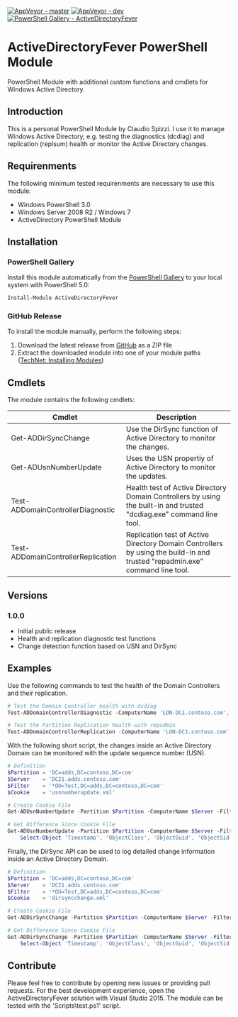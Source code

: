 [![AppVeyor - master](https://ci.appveyor.com/api/projects/status/518dlu3j7r78yejs/branch/master?svg=true)](https://ci.appveyor.com/project/claudiospizzi/ActiveDirectoryFever/branch/master)
[![AppVeyor - dev](https://ci.appveyor.com/api/projects/status/518dlu3j7r78yejs/branch/dev?svg=true)](https://ci.appveyor.com/project/claudiospizzi/ActiveDirectoryFever/branch/dev)
[![PowerShell Gallery - ActiveDirectoryFever](https://img.shields.io/badge/PowerShell%20Gallery-ActiveDirectoryFever-0072C6.svg)](https://www.powershellgallery.com/packages/ActiveDirectoryFever)


# ActiveDirectoryFever PowerShell Module

PowerShell Module with additional custom functions and cmdlets for Windows
Active Directory.


## Introduction

This is a personal PowerShell Module by Claudio Spizzi. I use it to manage
Windows Active Directory, e.g. testing the diagnostics (dcdiag) and replication
(replsum) health or monitor the Active Directory changes.


## Requirenments

The following minimum tested requirenments are necessary to use this module:

- Windows PowerShell 3.0
- Windows Server 2008 R2 / Windows 7
- ActiveDirectory PowerShell Module


## Installation

### PowerShell Gallery

Install this module automatically from the [PowerShell Gallery](https://www.powershellgallery.com/packages/ActiveDirectoryFever)
to your local system with PowerShell 5.0:

```powershell
Install-Module ActiveDirectoryFever
```

### GitHub Release

To install the module manually, perform the following steps:

1. Download the latest release from [GitHub](https://github.com/claudiospizzi/ActiveDirectoryFever/releases)
   as a ZIP file
2. Extract the downloaded module into one of your module paths ([TechNet: Installing Modules](https://technet.microsoft.com/en-us/library/dd878350))


## Cmdlets

The module contains the following cmdlets:

| Cmdlet                             | Description                                                                                                                 |
| ---------------------------------- | --------------------------------------------------------------------------------------------------------------------------- |
| Get-ADDirSyncChange                | Use the DirSync function of Active Directory to monitor the changes.                                                        |
| Get-ADUsnNumberUpdate              | Uses the USN propertiy of Active Directory to monitor the updates.                                                          |
| Test-ADDomainControllerDiagnostic  | Health test of Active Directory Domain Controllers by using the built-in and trusted "dcdiag.exe" command line tool.        |
| Test-ADDomainControllerReplication | Replication test of Active Directory Domain Controllers by using the build-in and trusted "repadmin.exe" command line tool. |


## Versions

### 1.0.0

- Initial public release
- Health and replication diagnostic test functions
- Change detection function based on USN and DirSync


## Examples

Use the following commands to test the health of the Domain Controllers and
their replication.

```powershell
# Test the Domain Controller health with dcdiag
Test-ADDomainControllerDiagnostic -ComputerName 'LON-DC1.contoso.com', 'LON-DC2.contoso.com'

# Test the Partition Replication health with repadmin
Test-ADDomainControllerReplication -ComputerName 'LON-DC1.contoso.com', 'LON-DC2.contoso.com'
```

With the following short script, the changes inside an Active Directory Domain
can be monitored with the update sequence number (USN).

```powershell
# Definition
$Partition = 'DC=adds,DC=contoso,DC=com'
$Server    = 'DC21.adds.contoso.com'
$Filter    = '*OU=Test,DC=adds,DC=contoso,DC=com'
$Cookie    = 'usnnumberupdate.xml'

# Create Cookie File
Get-ADUsnNumberUpdate -Partition $Partition -ComputerName $Server -FilterWildcard $Filter -CookieFile $Cookie -Once

# Get Difference Since Cookie File
Get-ADUsnNumberUpdate -Partition $Partition -ComputerName $Server -FilterWildcard $Filter -CookieFile $Cookie -CookieReadOnly -Once |
    Select-Object 'Timestamp', 'ObjectClass', 'ObjectGuid', 'ObjectSid', 'Identity', 'Account', 'Action', 'Field', 'Value' | Out-GridView
```

Finally, the DirSync API can be used to log detailed change information inside
an Active Directory Domain.

```powershell
# Definition
$Partition = 'DC=adds,DC=contoso,DC=com'
$Server    = 'DC21.adds.contoso.com'
$Filter    = '*OU=Test,DC=adds,DC=contoso,DC=com'
$Cookie    = 'dirsyncchange.xml'

# Create Cookie File
Get-ADDirSyncChange -Partition $Partition -ComputerName $Server -FilterWildcard $Filter -CookieFile $Cookie -Once

# Get Difference Since Cookie File
Get-ADDirSyncChange -Partition $Partition -ComputerName $Server -FilterWildcard $Filter -CookieFile $Cookie -CookieReadOnly -Once |
    Select-Object 'Timestamp', 'ObjectClass', 'ObjectGuid', 'ObjectSid', 'Identity', 'Account', 'Action', 'Field', 'Value' | Out-GridView
```


## Contribute

Please feel free to contribute by opening new issues or providing pull requests.
For the best development experience, open the ActiveDirectoryFever solution with
Visual Studio 2015. The module can be tested with the 'Scripts\test.ps1' script.
